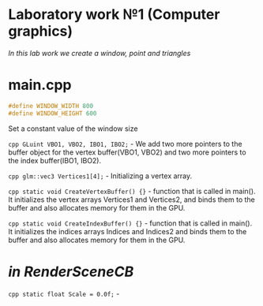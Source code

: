 Laboratory work №1 (Computer graphics)
======================================
*In this lab work we create a window, point and triangles*

main.cpp
==============
```cpp 
#define WINDOW_WIDTH 800
#define WINDOW_HEIGHT 600 
``` 
Set a constant value of the window size

```cpp GLuint VBO1, VBO2, IBO1, IBO2;``` - We add two more pointers to the buffer object for the vertex buffer(VBO1, VBO2) and two more pointers to the index buffer(IBO1, IBO2).

```cpp glm::vec3 Vertices1[4];``` - Initializing a vertex array.

```cpp static void CreateVertexBuffer() {}``` - function that is called in main(). It initializes the vertex arrays Vertices1 and Vertices2, and binds them to the buffer and also allocates memory for them in the GPU.

```cpp static void CreateIndexBuffer() {}``` - function that is called in main(). It initializes the indices arrays Indices and Indices2 and binds them to the buffer and also allocates memory for them in the GPU.

*in RenderSceneCB*
==============
```cpp static float Scale = 0.0f;``` - 
